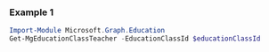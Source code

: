 ### Example 1
``` powershell
Import-Module Microsoft.Graph.Education
Get-MgEducationClassTeacher -EducationClassId $educationClassId
```
